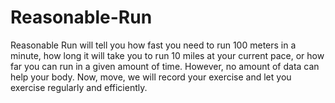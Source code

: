 # Reasonable-Run
Reasonable Run will tell you how fast you need to run 100 meters in a minute, how long it will take you to run 10 miles at your current pace, or how far you can run in a given amount of time.
However, no amount of data can help your body. Now, move, we will record your exercise and let you exercise regularly and efficiently.
